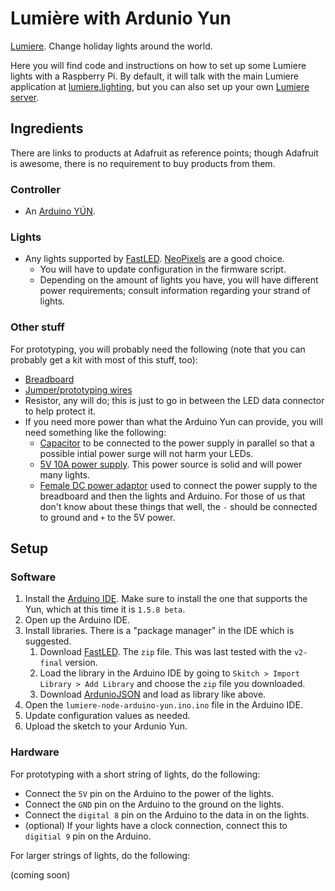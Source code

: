 # Lumière with Ardunio Yun

[Lumiere](http://lumiere.lighting/).  Change holiday lights around the world.

Here you will find code and instructions on how to set up some Lumiere lights with a Raspberry Pi.  By default, it will talk with the main Lumiere application at [lumiere.lighting](http://lumiere.lighting), but you can also set up your own [Lumiere server](https://github.com/lumiere-lighting/lumiere-server).

## Ingredients

There are links to products at Adafruit as reference points; though Adafruit is awesome, there is no requirement to buy products from them.

### Controller

* An [Arduino YÚN](https://www.adafruit.com/product/1498).

### Lights

* Any lights supported by [FastLED](https://github.com/FastLED/FastLED/wiki/Chipset-reference).  [NeoPixels](https://www.adafruit.com/category/168) are a good choice.
    * You will have to update configuration in the firmware script.
    * Depending on the amount of lights you have, you will have different power requirements; consult information regarding your strand of lights.

### Other stuff

For prototyping, you will probably need the following (note that you can probably get a kit with most of this stuff, too):

* [Breadboard](http://www.adafruit.com/products/64)
* [Jumper/prototyping wires](https://www.adafruit.com/product/153)
* Resistor, any will do; this is just to go in between the LED data connector to help protect it.
* If you need more power than what the Arduino Yun can provide, you will need something like the following:
    * [Capacitor](https://www.adafruit.com/products/1589) to be connected to the power supply in parallel so that a possible intial power surge will not harm your LEDs.
    * [5V 10A power supply](http://www.adafruit.com/products/658).  This power source is solid and will power many lights.
    * [Female DC power adaptor](http://www.adafruit.com/products/368) used to connect the power supply to the breadboard and then the lights and Arduino.  For those of us that don't know about these things that well, the `-` should be connected to ground and `+` to the 5V power.

## Setup

### Software

1. Install the [Arduino IDE](http://arduino.cc/en/main/software).  Make sure to install the one that supports the Yun, which at this time it is `1.5.8 beta`.
1. Open up the Arduino IDE.
1. Install libraries.  There is a "package manager" in the IDE which is suggested.
    1. Download [FastLED](https://github.com/FastLED/FastLED/releases).  The `zip` file.  This was last tested with the `v2-final` version.
      1. Load the library in the Arduino IDE by going to `Skitch > Import Library > Add Library` and choose the `zip` file you downloaded.
    1. Download [ArdunioJSON](https://github.com/bblanchon/ArduinoJson/archive/v3.4.zip) and load as library like above.
1. Open the `lumiere-node-arduino-yun.ino.ino` file in the Arduino IDE.
1. Update configuration values as needed.
1. Upload the sketch to your Ardunio Yun.

### Hardware

For prototyping with a short string of lights, do the following:

* Connect the `5V` pin on the Arduino to the power of the lights.
* Connect the `GND` pin on the Arduino to the ground on the lights.
* Connect the `digital 8` pin on the Arduino to the data in on the lights.
* (optional) If your lights have a clock connection, connect this to `digitial 9` pin on the Arduino.

For larger strings of lights, do the following:

(coming soon)
